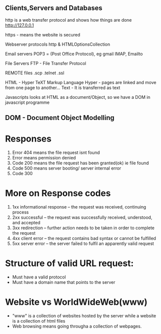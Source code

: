 
## Clients,Servers and Databases

http is a web transfer protocol and shows how things are done
http://127.0.0.1

https - means the website is secured

Webserver protocols
http & HTMLOptionsCollection

Email servers
POP3 = (Post Office Protocol), eg gmail 
IMAP, Emailto

File Servers
FTP - File Transfer Protocol

REMOTE files
.scp
.telnet
.ssl

HTML - Hyper TeXT Markup Language
Hyper - pages are linked and move from one page to another...
Text - It is transferred as text

Javascripts looks at HTML as a document/Object, so we have a DOM in javascript programme 

## DOM - Document Object Modelling

# Responses

1. Error 404 means the file request isnt found
2. Error means permission denied
3. Code 200 means the file request has been granted(ok) ie file found
4. Code 500 means server booting/ server internal error
5. Code 300
# More on Response codes
1. 1xx informational response – the request was received, continuing process
2. 2xx successful – the request was successfully received, understood, and accepted
3. 3xx redirection – further action needs to be taken in order to complete the request
4. 4xx client error – the request contains bad syntax or cannot be fulfilled
5. 5xx server error – the server failed to fulfil an apparently valid request

# Structure of valid URL request:
- Must have a valid protocol
- Must have a domain name that points to the server

# Website vs WorldWideWeb(www)
- "www" is a collection of websites hosted by the server while a website is a collection of html files
- Web browsing means going througha a collection of webpages.

